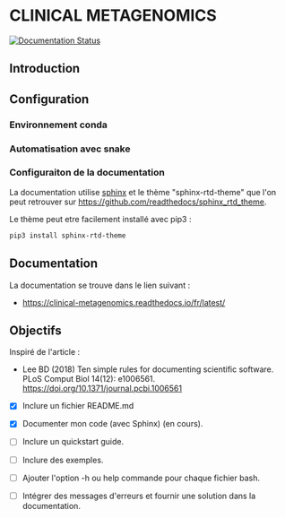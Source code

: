 # CLINICAL METAGENOMICS
[![Documentation Status](https://readthedocs.org/projects/clinical-metagenomics/badge/?version=latest)](https://clinical-metagenomics.readthedocs.io/fr/latest/?badge=latest)

## Introduction

## Configuration 

### Environnement conda

### Automatisation avec snake

### Configuraiton de la documentation
La documentation utilise [sphinx](https://www.sphinx-doc.org/en/master/) et le thème "sphinx-rtd-theme" que l'on peut retrouver sur https://github.com/readthedocs/sphinx_rtd_theme.

Le thème peut etre facilement installé avec pip3 :

```bash
pip3 install sphinx-rtd-theme
```

## Documentation

La documentation se trouve dans le lien suivant :

* https://clinical-metagenomics.readthedocs.io/fr/latest/

## Objectifs

Inspiré de l'article :
* Lee BD (2018) Ten simple rules for documenting scientific software. PLoS Comput Biol 14(12): e1006561. https://doi.org/10.1371/journal.pcbi.1006561

- [x] Inclure un fichier README.md
- [x] Documenter mon code (avec Sphinx) (en cours).
- [ ] Inclure un quickstart guide.
- [ ] Inclure des exemples.
- [ ] Ajouter l'option -h ou help commande pour chaque fichier bash.
- [ ] Intégrer des messages d'erreurs et fournir une solution dans la documentation.

